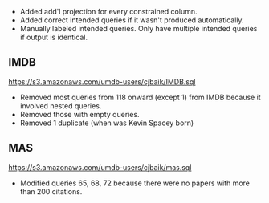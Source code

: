 - Added add'l projection for every constrained column.
- Added correct intended queries if it wasn't produced automatically.
- Manually labeled intended queries. Only have multiple intended queries if output is identical.

## IMDB

https://s3.amazonaws.com/umdb-users/cjbaik/IMDB.sql

- Removed most queries from 118 onward (except 1) from IMDB because it involved nested queries.
- Removed those with empty queries.
- Removed 1 duplicate (when was Kevin Spacey born)


## MAS

https://s3.amazonaws.com/umdb-users/cjbaik/mas.sql

- Modified queries 65, 68, 72 because there were no papers with more than 200 citations.
